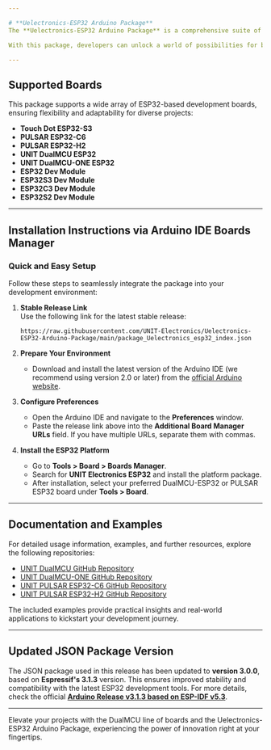 ```yaml
---

# **Uelectronics-ESP32 Arduino Package**  
The **Uelectronics-ESP32 Arduino Package** is a comprehensive suite of tools and libraries designed to empower developers to harness the full potential of the ESP32 microcontroller. This package enables seamless programming and control of ESP32-based devices on **DualMCU boards** and **UNIT PULSAR ESP32 boards** using the widely popular **Arduino platform**.

With this package, developers can unlock a world of possibilities for building cutting-edge IoT solutions, prototyping innovative applications, and exploring the capabilities of connected devices. It includes an extensive collection of examples and sample code to help users quickly get started.

---
```


## **Supported Boards**  
This package supports a wide array of ESP32-based development boards, ensuring flexibility and adaptability for diverse projects:

- **Touch Dot ESP32-S3**
- **PULSAR ESP32-C6** 
- **PULSAR ESP32-H2** 
- **UNIT DualMCU ESP32**  
- **UNIT DualMCU-ONE ESP32**   
- **ESP32 Dev Module**  
- **ESP32S3 Dev Module**  
- **ESP32C3 Dev Module**  
- **ESP32S2 Dev Module**  


---

## **Installation Instructions via Arduino IDE Boards Manager**  
### Quick and Easy Setup  
Follow these steps to seamlessly integrate the package into your development environment:  

1. **Stable Release Link**  
   Use the following link for the latest stable release:  
   ```plaintext
   https://raw.githubusercontent.com/UNIT-Electronics/Uelectronics-ESP32-Arduino-Package/main/package_Uelectronics_esp32_index.json
   ```  

2. **Prepare Your Environment**  
   - Download and install the latest version of the Arduino IDE (we recommend using version 2.0 or later) from the [official Arduino website](http://www.arduino.cc/en/main/software).  

3. **Configure Preferences**  
   - Open the Arduino IDE and navigate to the **Preferences** window.  
   - Paste the release link above into the **Additional Board Manager URLs** field. If you have multiple URLs, separate them with commas.  

4. **Install the ESP32 Platform**  
   - Go to **Tools > Board > Boards Manager**.  
   - Search for **UNIT Electronics ESP32** and install the platform package.  
   - After installation, select your preferred DualMCU-ESP32 or PULSAR ESP32 board under **Tools > Board**.

---

## **Documentation and Examples**  
For detailed usage information, examples, and further resources, explore the following repositories:  

- [UNIT DualMCU GitHub Repository](https://github.com/UNIT-Electronics/DualMCU)  
- [UNIT DualMCU-ONE GitHub Repository](https://github.com/UNIT-Electronics/DualMCU-ONE/tree/main?tab=readme-ov-file) 
- [UNIT PULSAR ESP32-C6 GitHub Repository](https://github.com/UNIT-Electronics-MX/unit_pulsar_esp32_c6)  
- [UNIT PULSAR ESP32-H2 GitHub Repository](https://github.com/UNIT-Electronics-MX/unit_pulsar_esp32_h2) 

The included examples provide practical insights and real-world applications to kickstart your development journey.

---

## **Updated JSON Package Version**  
The JSON package used in this release has been updated to **version 3.0.0**, based on **Espressif's 3.1.3** version. This ensures improved stability and compatibility with the latest ESP32 development tools. For more details, check the official **[Arduino Release v3.1.3 based on ESP-IDF v5.3](https://github.com/espressif/arduino-esp32/releases/tag/3.1.3)**.


---

Elevate your projects with the DualMCU line of boards and the Uelectronics-ESP32 Arduino Package, experiencing the power of innovation right at your fingertips.

